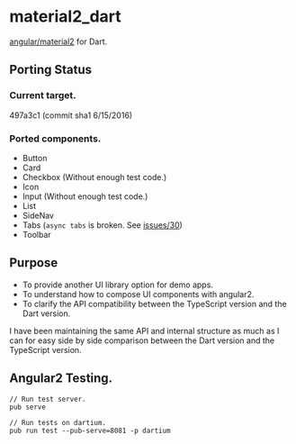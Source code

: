# material2_dart

[angular/material2](https://github.com/angular/material2) for Dart.

## Porting Status

### Current target.

497a3c1 (commit sha1 6/15/2016)

### Ported components.

* Button
* Card
* Checkbox (Without enough test code.)
* Icon
* Input (Without enough test code.)
* List
* SideNav
* Tabs (`async tabs` is broken. See [issues/30](https://github.com/ntaoo/material2_dart/issues/30))
* Toolbar

## Purpose

* To provide another UI library option for demo apps.
* To understand how to compose UI components with angular2.
* To clarify the API compatibility between the TypeScript version and the Dart version.

I have been maintaining the same API and internal structure as much as I can for easy side by side comparison between the Dart version and the TypeScript version.

## Angular2 Testing.

    // Run test server.
    pub serve

    // Run tests on dartium.
    pub run test --pub-serve=8081 -p dartium
